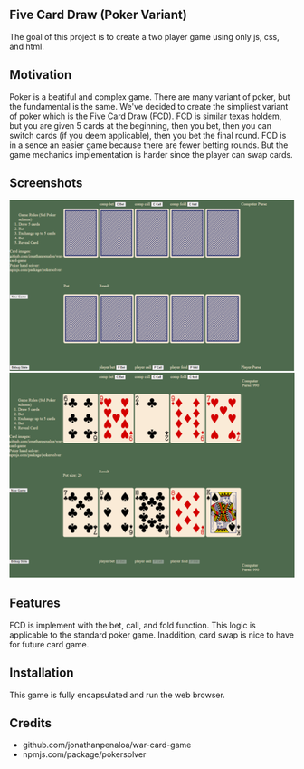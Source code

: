 ## Five Card Draw (Poker Variant)
The goal of this project is to create a two player game using only js, css, and html.

## Motivation
Poker is a beatiful and complex game. There are many variant of poker, but the fundamental is the same.
We've decided to create the simpliest variant of poker which is the Five Card Draw (FCD). FCD is similar
texas holdem, but you are given 5 cards at the beginning, then you bet, then you can switch cards (if you deem applicable), then you bet the final round. FCD is in a sence an easier game because there are fewer betting rounds. But the game mechanics implementation is harder since the player can swap cards.
 
## Screenshots
![picture alt](game_init.PNG "Game Initialization")
![picture alt](game_1.PNG "Game Initialization")

## Features
FCD is implement with the bet, call, and fold function. This logic is applicable to the standard poker game. Inaddition, card swap is nice to have for future card game. 


## Installation
This game is fully encapsulated and run the web browser. 

## Credits

* github.com/jonathanpenaloa/war-card-game
* npmjs.com/package/pokersolver
